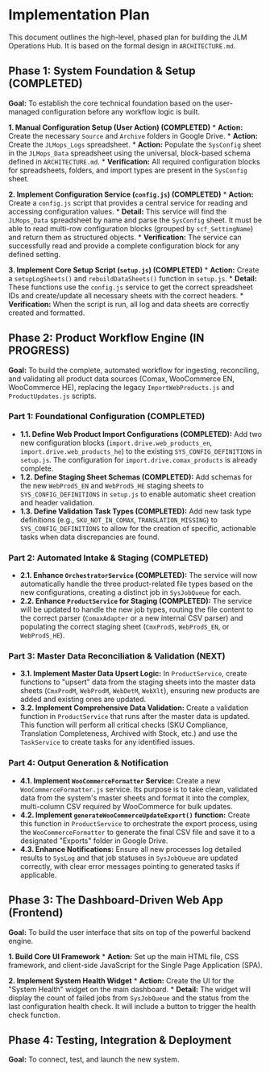 # Implementation Plan

This document outlines the high-level, phased plan for building the JLM Operations Hub. It is based on the formal design in `ARCHITECTURE.md`.

## Phase 1: System Foundation & Setup (COMPLETED)

**Goal:** To establish the core technical foundation based on the user-managed configuration before any workflow logic is built.

**1. Manual Configuration Setup (User Action) (COMPLETED)**
    *   **Action:** Create the necessary `Source` and `Archive` folders in Google Drive.
    *   **Action:** Create the `JLMops_Logs` spreadsheet.
    *   **Action:** Populate the `SysConfig` sheet in the `JLMops_Data` spreadsheet using the universal, block-based schema defined in `ARCHITECTURE.md`.
    *   **Verification:** All required configuration blocks for spreadsheets, folders, and import types are present in the `SysConfig` sheet.

**2. Implement Configuration Service (`config.js`) (COMPLETED)**
    *   **Action:** Create a `config.js` script that provides a central service for reading and accessing configuration values.
    *   **Detail:** This service will find the `JLMops_Data` spreadsheet by name and parse the `SysConfig` sheet. It must be able to read multi-row configuration blocks (grouped by `scf_SettingName`) and return them as structured objects.
    *   **Verification:** The service can successfully read and provide a complete configuration block for any defined setting.

**3. Implement Core Setup Script (`setup.js`) (COMPLETED)**
    *   **Action:** Create a `setupLogSheets()` and `rebuildDataSheets()` function in `setup.js`.
    *   **Detail:** These functions use the `config.js` service to get the correct spreadsheet IDs and create/update all necessary sheets with the correct headers.
    *   **Verification:** When the script is run, all log and data sheets are correctly created and formatted.

## Phase 2: Product Workflow Engine (IN PROGRESS)

**Goal:** To build the complete, automated workflow for ingesting, reconciling, and validating all product data sources (Comax, WooCommerce EN, WooCommerce HE), replacing the legacy `ImportWebProducts.js` and `ProductUpdates.js` scripts.

### Part 1: Foundational Configuration (COMPLETED)
*   **1.1. Define Web Product Import Configurations (COMPLETED):** Add two new configuration blocks (`import.drive.web_products_en`, `import.drive.web_products_he`) to the existing `SYS_CONFIG_DEFINITIONS` in `setup.js`. The configuration for `import.drive.comax_products` is already complete.
*   **1.2. Define Staging Sheet Schemas (COMPLETED):** Add schemas for the new `WebProdS_EN` and `WebProdS_HE` staging sheets to `SYS_CONFIG_DEFINITIONS` in `setup.js` to enable automatic sheet creation and header validation.
*   **1.3. Define Validation Task Types (COMPLETED):** Add new task type definitions (e.g., `SKU_NOT_IN_COMAX`, `TRANSLATION_MISSING`) to `SYS_CONFIG_DEFINITIONS` to allow for the creation of specific, actionable tasks when data discrepancies are found.

### Part 2: Automated Intake & Staging (COMPLETED)
*   **2.1. Enhance `OrchestratorService` (COMPLETED):** The service will now automatically handle the three product-related file types based on the new configurations, creating a distinct job in `SysJobQueue` for each.
*   **2.2. Enhance `ProductService` for Staging (COMPLETED):** The service will be updated to handle the new job types, routing the file content to the correct parser (`ComaxAdapter` or a new internal CSV parser) and populating the correct staging sheet (`CmxProdS`, `WebProdS_EN`, or `WebProdS_HE`).

### Part 3: Master Data Reconciliation & Validation (NEXT)
*   **3.1. Implement Master Data Upsert Logic:** In `ProductService`, create functions to "upsert" data from the staging sheets into the master data sheets (`CmxProdM`, `WebProdM`, `WebDetM`, `WebXlt`), ensuring new products are added and existing ones are updated.
*   **3.2. Implement Comprehensive Data Validation:** Create a validation function in `ProductService` that runs after the master data is updated. This function will perform all critical checks (SKU Compliance, Translation Completeness, Archived with Stock, etc.) and use the `TaskService` to create tasks for any identified issues.

### Part 4: Output Generation & Notification
*   **4.1. Implement `WooCommerceFormatter` Service:** Create a new `WooCommerceFormatter.js` service. Its purpose is to take clean, validated data from the system's master sheets and format it into the complex, multi-column CSV required by WooCommerce for bulk updates.
*   **4.2. Implement `generateWooCommerceUpdateExport()` function:** Create this function in `ProductService` to orchestrate the export process, using the `WooCommerceFormatter` to generate the final CSV file and save it to a designated "Exports" folder in Google Drive.
*   **4.3. Enhance Notifications:** Ensure all new processes log detailed results to `SysLog` and that job statuses in `SysJobQueue` are updated correctly, with clear error messages pointing to generated tasks if applicable.

## Phase 3: The Dashboard-Driven Web App (Frontend)

**Goal:** To build the user interface that sits on top of the powerful backend engine.

**1. Build Core UI Framework**
    *   **Action:** Set up the main HTML file, CSS framework, and client-side JavaScript for the Single Page Application (SPA).

**2. Implement System Health Widget**
    *   **Action:** Create the UI for the "System Health" widget on the main dashboard.
    *   **Detail:** The widget will display the count of failed jobs from `SysJobQueue` and the status from the last configuration health check. It will include a button to trigger the health check function.

## Phase 4: Testing, Integration & Deployment

**Goal:** To connect, test, and launch the new system.
